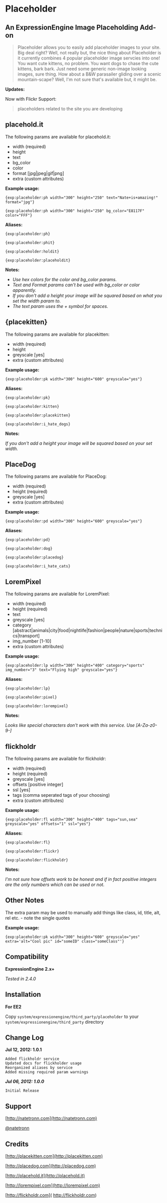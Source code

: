 # Placeholder #
## An ExpressionEngine Image Placeholding Add-on ##

> Placeholder allows you to easily add placeholder images to your site. Big deal right? Well, not really but, the nice thing about Placeholder is it currently combines 4 popular placeholder image servcies into one! You want cute kittens, no problem. You want dogs to chase the cute kittens, bark bark. Just need some generic non-image looking images, sure thing. How about a B&W parasailer gliding over a scenic mountain-scape? Well, I'm not sure that's available but, it might be.

**Updates:**

Now with Flickr Support:

> placeholders related to the site you are developing



## placehold.it ##
The following params are available for placehold.it:

- width (required)
- height
- text
- bg_color
- color
- format [jpg|jpeg|gif|png]
- extra (custom attributes)

**Example usage:**

`{exp:placeholder:ph width="300" height="250" text="Nate+is+amazing!" format="jpg"}`

`{exp:placeholder:ph width="300" height="250" bg_color="E8117F" color="FFF"}`

**Aliases:**

`{exp:placeholder:ph}`

`{exp:placeholder:phit}`

`{exp:placeholder:holdit}`

`{exp:placeholder:placeholdit}`

**Notes:**


- *Use hex colors for the color and bg_color params.*
- *Text and Format params can't be used with bg_color or color apparently.*
- *If you don't add a height your image will be squared based on what you set the width param to.*
- *The text param uses the + symbol for spaces.*


## {placekitten} ##
The following params are available for placekitten:

- width (required)
- height
- greyscale [yes]
- extra (custom attributes)

**Example usage:**

`{exp:placeholder:pk width="300" height="600" greyscale="yes"}`

**Aliases:**

`{exp:placeholder:pk}`

`{exp:placeholder:kitten}`

`{exp:placeholder:placekitten}`

`{exp:placeholder:i_hate_dogs}`

**Notes:**

*If you don't add a height your image will be squared based on your set width.*


## PlaceDog ##
The following params are available for PlaceDog:

- width (required)
- height (required)
- greyscale [yes]
- extra (custom attributes)

**Example usage:**

`{exp:placeholder:pd width="300" height="600" greyscale="yes"}`

**Aliases:**

`{exp:placeholder:pd}`

`{exp:placeholder:dog}`

`{exp:placeholder:placedog}`

`{exp:placeholder:i_hate_cats}`

## LoremPixel ##
The following params are available for LoremPixel:

- width (required)
- height (required)
- text
- greyscale [yes]
- category [abstract|animals|city|food|nightlife|fashion|people|nature|sports|technics|transport]
- img_number [1-10]
- extra (custom attributes)

**Example usage:**

`{exp:placeholder:lp width="300" height="400" category="sports" img_number="3" text="Flying high" greyscale="yes"}`

**Aliases:**

`{exp:placeholder:lp}`

`{exp:placeholder:pixel}`

`{exp:placeholder:lorempixel}`

**Notes:**

*Looks like special characters don't work with this service. Use [A-Z­a-z­0-9­-]*


## flickholdr ##
The following params are available for flickholdr:

- width (required)
- height (required)
- greyscale [yes]
- offsets [positive integer]
- ssl [yes]
- tags (comma seperated tags of your choosing)
- extra (custom attributes)

**Example usage:**

`{exp:placeholder:fl width="300" height="400" tags="sun,sea" greyscale="yes" offsets="1" ssl="yes"}`

**Aliases:**

`{exp:placeholder:fl}`

`{exp:placeholder:flickr}`

`{exp:placeholder:flickholdr}`

**Notes:**

*I'm not sure how offsets work to be honest and if in fact positive integers are the only numbers which can be used or not.*


## Other Notes ##
The extra param may be used to manually add things like class, id, title, alt, rel etc. - note the single quotes

**Example usage:**

`{exp:placeholder:pk width="300" height="600" greyscale="yes" extra='alt="Cool pic" id="someID" class="someClass"'}	`

## Compatibility ##

**ExpressionEngine 2.x+**

*Tested in 2.4.0*

## Installation ##

**For EE2**

Copy `system/expressionengine/third_party/placeholder` to your `system/expressionengine/third_party` directory

## Change Log ##

**Jul 12, 2012: 1.0.1**

	Added flickholdr service
	Updated docs for flickholder usage
	Reorganized aliases by service
	Added missing required param warnings

***Jul 06, 2012: 1.0.0***

	Initial Release

## Support ##


[http://natetronn.com](http://natetronn.com)

[@natetronn](http://twitter.com/natetronn)

## Credits ##

[http://placekitten.com](http://placekitten.com)

[http://placedog.com](http://placedog.com)

[http://placehold.it](http://placehold.it)

[http://lorempixel.com](http://lorempixel.com)

[http://flickholdr.com]( http://flickholdr.com)